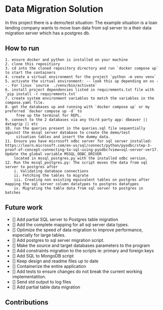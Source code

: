 # Data Migration Solution

In this project there is a demo/test situation:
    The example situation is a loan lending company wants to move loan data from sql server to a their data migration server which has a postgres db.


## How to run
    1. ensure docker and python is installed on your machine
    2. clone this repositiory
    3. cd into the cloned repository directory and run `docker compose up` to start the containers
    4. create a virtual environment for the project `python -m venv venv`
    5. activate the virtual environment: -- look this up depending on os --. For linux `source  ./venv/bin/activate`
    6. install project dependencies listed in requirements.txt file with `pip install -r requirements.txt`
    7. create system environment variables to match the variables in the compose.yaml file.
    8. get the databases up and running with `docker compose up` or my preferred `docker compose up -d` to 
         free up the terminal for REPL.
    9. connect to the 2 databases via any third party app: dbeaver || datagrip || etc
    10. run the queries present in the queries.sql file sequentially against the mssql server database to create the demo/test
         situation tables and insert the dummy data.
    11. Ensure you have microsoft odbc server for sql server installed: https://learn.microsoft.com/en-us/sql/connect/python/pyodbc/step-3-proof-of-concept-connecting-to-sql-using-pyodbc?view=sql-server-ver17. Update the global variable MSSQL_ODBC_DRIVER
        located in mssql_postgres.py with the installed odbc version.
    12. Run the mssql_postgres.py: The script moves the data from sql server to postgres after
        i. Validating database connections
        ii. Fetching the tables to migrate
        iii. Creating non existing equivalent tables on postgres after mapping the sql server column datatypes to postgres datatypes
        iv. Migrating the table data from sql server to postgres in batches


## Future work
- [] Add partial SQL server to Postgres table migration
- [] Add the complete mapping for all sql server data types.
- [] Optimize the speed of data migration to improve performance, especially for large tables. 
- [] Add postgres to sql server migration script.
- [] Make the source and target databases parameters to the program
- [] Add constraints migration to the scripts ie: primary and foreign keys
- [] Add SQL to MongoDB script
- [] Keep design and readme files up to date
- [] Containerize the entire application
- [] Add tests to ensure changes do not break the current working implementatiton.
- [] Send std output to log files
- [] Add partial table data migration


## Contributions

